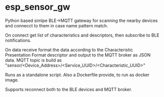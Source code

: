 # esp_sensor_gw

Python based simlpe BLE->MQTT gateway for scanning the nearby devices and connecct to them in case name pattern match.

On connect get list of characteristics and descriptors, then subscribe to BLE notifications.

On data receive format the data according to the Characteristic Presentation Format descriptor and output to the MQTT broker as JSON data.
MQTT topic is build as "sensor/<Device_Address>/<Service_UUID>/<Characteristic_UUID>"

Runs as a standalone script. Also a Dockerfile provide, to run as docker image.

Supports reconnect both to the BLE devices and MQTT broker. 
